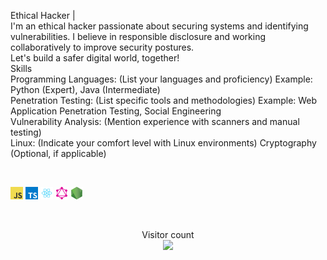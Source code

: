 
Ethical Hacker |  <i class="fas fa-user-secret"></i>
<br />
I'm an ethical hacker  <i class="fas fa-bug"></i>  passionate about securing systems and identifying vulnerabilities.  <i class="fas fa-lock"></i>  I believe in responsible disclosure and working collaboratively to improve security postures.  <i class="fas fa-handshake"></i>
<br />
Let's build a safer digital world, together!
<br />
Skills <i class="fas fa-briefcase"></i>
<br />
Programming Languages: (List your languages and proficiency) <i class="fas fa-code"></i>
Example: Python (Expert), Java (Intermediate)
<br />
Penetration Testing: <i class="fas fa-hammer"></i> (List specific tools and methodologies)
Example: Web Application Penetration Testing, Social Engineering
<br />
Vulnerability Analysis: <i class="fas fa-binoculars"></i> (Mention experience with scanners and manual testing)
<br />
Linux: <i class="fas fa-tux"></i> (Indicate your comfort level with Linux environments)
Cryptography (Optional, if applicable) <i class="fas fa-lock-open"></i>

<br />

<code><img height="20" alt="javascript" src="https://raw.githubusercontent.com/github/explore/80688e429a7d4ef2fca1e82350fe8e3517d3494d/topics/javascript/javascript.png"></code>
<code><img height="20" alt="typescript" src="https://raw.githubusercontent.com/github/explore/80688e429a7d4ef2fca1e82350fe8e3517d3494d/topics/typescript/typescript.png"></code>
<code><img height="20" alt="react" src="https://raw.githubusercontent.com/github/explore/80688e429a7d4ef2fca1e82350fe8e3517d3494d/topics/react/react.png"></code>
<code><img height="20" alt="graphql" src="https://raw.githubusercontent.com/github/explore/5c058a388828bb5fde0bcafd4bc867b5bb3f26f3/topics/graphql/graphql.png"></code>
<code><img height="20" alt="nodejs" src="https://raw.githubusercontent.com/github/explore/80688e429a7d4ef2fca1e82350fe8e3517d3494d/topics/nodejs/nodejs.png"></code>    

<br />

<p align="center"> 
  Visitor count<br>
  <img src="https://profile-counter.glitch.me/dchemwetich/count.svg" />
</p>
